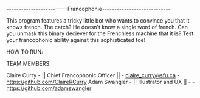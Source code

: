 -------------------------Francophonie----------------------------

This program features a tricky little bot who wants to convince you that it knows french. The catch? He doesn't know a single word of french.
Can you unmask this binary deciever for the Frenchless machine that it is? Test your francophonic ability against this sophisticated foe!

HOW TO RUN:




TEAM MEMBERS:

Claire Curry  - || Chief Francophonic Officer || - claire_curry@sfu.ca - https://github.com/ClaireRCurry
Adam Swangler - ||     Illustrator and UX     || -                     - https://github.com/adamswangler
